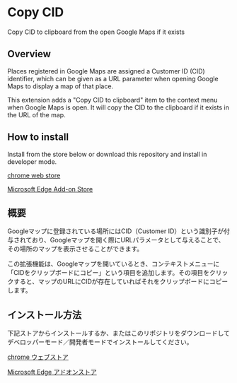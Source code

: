 # Copy CID
Copy CID to clipboard from the open Google Maps if it exists

## Overview
Places registered in Google Maps are assigned a Customer ID (CID) identifier, which can be given as a URL parameter when opening Google Maps to display a map of that place.

This extension adds a "Copy CID to clipboard" item to the context menu when Google Maps is open. It will copy the CID to the clipboard if it exists in the URL of the map.

## How to install
Install from the store below or download this repository and install in developer mode.

[chrome web store](https://chrome.google.com/webstore/detail/hkkonbjdhiaedfaleeojibmlhdcfpfkj)

[Microsoft Edge Add-on Store](https://microsoftedge.microsoft.com/addons/detail/lffebaidibcigfdngjignknlamokckmo)

## 概要
Googleマップに登録されている場所にはCID（Customer ID）という識別子が付与されており、Googleマップを開く際にURLパラメータとして与えることで、その場所のマップを表示させることができます。

この拡張機能は、Googleマップを開いているとき、コンテキストメニューに「CIDをクリップボードにコピー」という項目を追加します。その項目をクリックすると、マップのURLにCIDが存在していればそれをクリップボードにコピーします。

## インストール方法
下記ストアからインストールするか、またはこのリポジトリをダウンロードしてデベロッパーモード／開発者モードでインストールしてください。

[chrome ウェブストア](https://chrome.google.com/webstore/detail/hkkonbjdhiaedfaleeojibmlhdcfpfkj)

[Microsoft Edge アドオンストア](https://microsoftedge.microsoft.com/addons/detail/lffebaidibcigfdngjignknlamokckmo)
